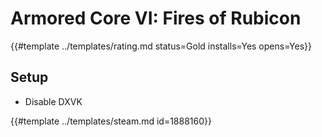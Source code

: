 # Armored Core VI: Fires of Rubicon

{{#template ../templates/rating.md status=Gold installs=Yes opens=Yes}}

## Setup
- Disable DXVK

{{#template ../templates/steam.md id=1888160}}